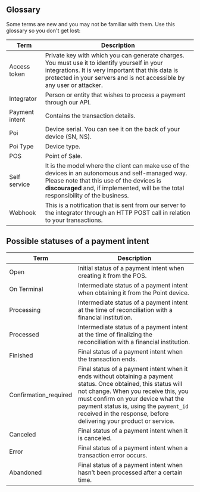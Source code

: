 ## Glossary

Some terms are new and you may not be familiar with them. Use this glossary so you don't get lost:

| Term | Description |
| --- | --- |
| Access token | Private key with which you can generate charges. You must use it to identify yourself in your integrations. It is very important that this data is protected in your servers and is not accessible by any user or attacker. |
| Integrator | Person or entity that wishes to process a payment through our API.|
| Payment intent | Contains the transaction details.|
| Poi | Device serial. You can see it on the back of your device (SN, NS). |
| Poi Type | Device type. |
| POS | Point of Sale.|
| Self service | It is the model where the client can make use of the devices in an autonomous and self-managed way. Please note that this use of the devices is **discouraged** and, if implemented, will be the total responsibility of the business. |
| Webhook | This is a notification that is sent from our server to the integrator through an HTTP POST call in relation to your transactions. |

## Possible statuses of a payment intent

| Term | Description |
| --- | --- |
| Open | Initial status of a payment intent when creating it from the POS. |
| On Terminal | Intermediate status of a payment intent when obtaining it from the Point device. |
| Processing | Intermediate status of a payment intent at the time of reconciliation with a financial institution. |
| Processed | Intermediate status of a payment intent at the time of finalizing the reconciliation with a financial institution. |
| Finished | Final status of a payment intent when the transaction ends. |
| Confirmation_required | Final status of a payment intent when it ends without obtaining a payment status. Once obtained, this status will not change. When you receive this, you must confirm on your device what the payment status is, using the `payment_id` received in the response, before delivering your product or service.  |
| Canceled | Final status of a payment intent when it is canceled. |
| Error | Final status of a payment intent when a transaction error occurs. |
| Abandoned | Final status of a payment intent when hasn’t been processed after a certain time. |
